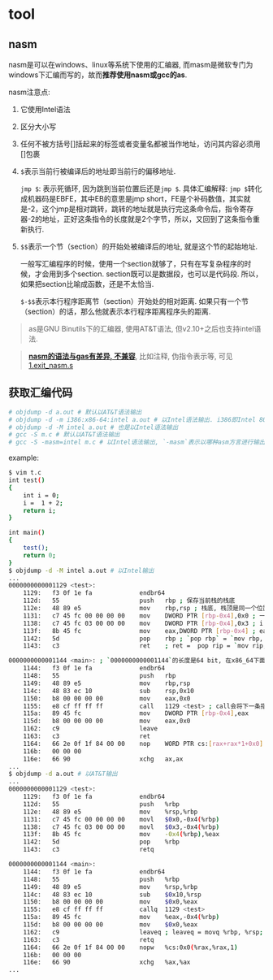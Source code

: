 # tool
## nasm
nasm是可以在windows、linux等系统下使用的汇编器, 而masm是微软专门为windows下汇编而写的，故而**推荐使用nasm或gcc的as**.

nasm注意点:
1. 它使用Intel语法
1. 区分大小写
1. 任何不被方括号[]括起来的标签或者变量名都被当作地址，访问其内容必须用[]包裹
1. `$`表示当前行被编译后的地址即当前行的偏移地址.

    `jmp $`: 表示死循环, 因为跳到当前位置后还是`jmp $`. 具体汇编解释: `jmp $`转化成机器码是EBFE，其中EB的意思是jmp short，FE是个补码数值，其实就是-2，这个jmp是相对跳转，跳转的地址就是执行完这条命令后，指令寄存器-2的地址，正好这条指令的长度就是2个字节，所以，又回到了这条指令重新执行.
1. `$$`表示一个节（section）的开始处被编译后的地址, 就是这个节的起始地址.

    一般写汇编程序的时候，使用一个section就够了，只有在写复杂程序的时候，才会用到多个section. section既可以是数据段，也可以是代码段. 所以，如果把section比喻成函数，还是不太恰当.

    `$-$$`表示本行程序距离节（section）开始处的相对距离. 如果只有一个节（section）的话，那么他就表示本行程序距离程序头的距离.

> as是GNU Binutils下的汇编器, 使用AT&T语法, 但v2.10+之后也支持intel语法.

> **[nasm的语法与gas有差异, 不兼容](https://www.ibm.com/developerworks/cn/linux/l-gas-nasm.html)**, 比如注释, 伪指令表示等, 可见[1.exit_nasm.s](/examples/1.exit_nasm_32.s)

## 获取汇编代码
```bash
# objdump -d a.out # 默认以AT&T语法输出
# objdump -d -m i386:x86-64:intel a.out # 以Intel语法输出. i386即Intel 80386, 但i386通常被用来作为对Intel（英特尔）32位微处理器的统称.
# objdump -d -M intel a.out # 也是以Intel语法输出
# gcc -S m.c # 默认以AT&T语法输出
# gcc -S -masm=intel m.c # 以Intel语法输出, `-masm`表示以哪种asm方言进行输出
```

example:
```bash
$ vim t.c
int test()
{
    int i = 0;
    i =  1 + 2;
    return i;
}

int main()
{
    test();
    return 0;
}
$ objdump -d -M intel a.out # 以Intel输出
...
0000000000001129 <test>:
    1129:   f3 0f 1e fa             endbr64 
    112d:   55                      push   rbp ; 保存当前栈的栈底
    112e:   48 89 e5                mov    rbp,rsp ; 栈底, 栈顶是同一个位置
    1131:   c7 45 fc 00 00 00 00    mov    DWORD PTR [rbp-0x4],0x0 ; 一个WORD是2B, 因此DWORD是4B, 这里是分配一个4B的空间保存i的值, 即`int i = 0`
    1138:   c7 45 fc 03 00 00 00    mov    DWORD PTR [rbp-0x4],0x3 ; i =  1 + 2
    113f:   8b 45 fc                mov    eax,DWORD PTR [rbp-0x4] ; eax保存返回值3
    1142:   5d                      pop    rbp ; `pop rbp` = `mov rbp, QWORD PTR [rsp]` + `add rsp,0x8`
    1143:   c3                      ret    ; ret =  pop rip = `mov rip, QWORD PTR [rsp]` + `add rsp,0x8`

0000000000001144 <main>: ; `0000000000001144`的长度是64 bit, 在x86_64下面，其实虚拟地址只使用了48位, 对应了256TB的地址空间, 通常已够用.
    1144:   f3 0f 1e fa             endbr64 
    1148:   55                      push   rbp
    1149:   48 89 e5                mov    rbp,rsp
    114c:   48 83 ec 10             sub    rsp,0x10
    1150:   b8 00 00 00 00          mov    eax,0x0
    1155:   e8 cf ff ff ff          call   1129 <test> ; call会将下一条指令地址115a压入栈中作为调用的返回地址, 然后跳到`func test`执行. `call 1129 <test>` = `push QWORD 115a` + `jmp 1129 <test>` = `sub rsp,0x8`(栈向低地址生长) + `mov QWORD PTR [rsp], 115a` + `jmp 1129 <test>`
    115a:   89 45 fc                mov    DWORD PTR [rbp-0x4],eax
    115d:   b8 00 00 00 00          mov    eax,0x0
    1162:   c9                      leave  
    1163:   c3                      ret    
    1164:   66 2e 0f 1f 84 00 00    nop    WORD PTR cs:[rax+rax*1+0x0]
    116b:   00 00 00 
    116e:   66 90                   xchg   ax,ax
...
$ objdump -d a.out # 以AT&T输出
...
0000000000001129 <test>:
    1129:   f3 0f 1e fa             endbr64 
    112d:   55                      push   %rbp
    112e:   48 89 e5                mov    %rsp,%rbp
    1131:   c7 45 fc 00 00 00 00    movl   $0x0,-0x4(%rbp)
    1138:   c7 45 fc 03 00 00 00    movl   $0x3,-0x4(%rbp)
    113f:   8b 45 fc                mov    -0x4(%rbp),%eax
    1142:   5d                      pop    %rbp
    1143:   c3                      retq   

0000000000001144 <main>:
    1144:   f3 0f 1e fa             endbr64 
    1148:   55                      push   %rbp
    1149:   48 89 e5                mov    %rsp,%rbp
    114c:   48 83 ec 10             sub    $0x10,%rsp
    1150:   b8 00 00 00 00          mov    $0x0,%eax
    1155:   e8 cf ff ff ff          callq  1129 <test>
    115a:   89 45 fc                mov    %eax,-0x4(%rbp)
    115d:   b8 00 00 00 00          mov    $0x0,%eax
    1162:   c9                      leaveq ; leaveq = movq %rbp, %rsp; popq %rbp
    1163:   c3                      retq   
    1164:   66 2e 0f 1f 84 00 00    nopw   %cs:0x0(%rax,%rax,1)
    116b:   00 00 00 
    116e:   66 90                   xchg   %ax,%ax
...
```
